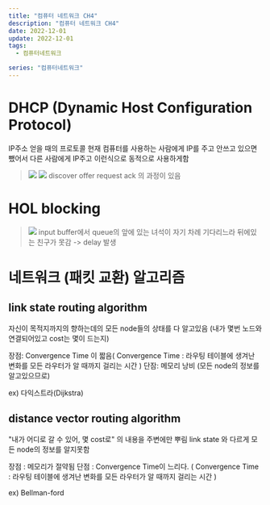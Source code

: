```yaml
---
title: "컴퓨터 네트워크 CH4"
description: "컴퓨터 네트워크 CH4"
date: 2022-12-01
update: 2022-12-01
tags:
  - 컴퓨터네트워크

series: "컴퓨터네트워크"
---
```


# DHCP (Dynamic Host Configuration Protocol)
IP주소 얻을 때의 프로토콜
현재 컴퓨터를 사용하는 사람에게 IP를 주고 
안쓰고 있으면 뺐어서 다른 사람에게 IP주고 이런식으로 동적으로 사용하게함

>![](https://velog.velcdn.com/images/97gkswn/post/e7874c7e-576b-45f0-b50d-c07f1553ac4e/image.png)
![](https://velog.velcdn.com/images/97gkswn/post/017dbdd7-8a23-463c-8258-06c991fef0e9/image.png)
discover
offer
request
ack 
의 과정이 있음

# HOL blocking
>![](https://velog.velcdn.com/images/97gkswn/post/ca14986c-7381-45ef-903b-283b9c7fb0f7/image.png)
input buffer에서 queue의 앞에 있는 녀석이 자기 차례 기다리느라 뒤에있는 친구가 못감 -> delay 발생

# 네트워크 (패킷 교환) 알고리즘
## link state routing algorithm
자신이 목적지까지의 향하는데의 모든 node들의 상태를 다 알고있음 
(내가 몇번 노드와 연결되어있고 cost는 몇이 드는지)

장점:  Convergence Time 이 짧음( Convergence Time : 라우팅 테이블에 생겨난 변화를 모든 라우터가 알 때까지 걸리는 시간 )
단잠: 메모리 낭비 (모든 node의 정보를 알고있으므로)

ex) 다익스트라(Dijkstra)

## distance vector routing algorithm
"내가 어디로 갈 수 있어, 몇 cost로" 의 내용을 주변에만 뿌림
link state 와 다르게 모든 node의 정보를 알지못함

장점 : 메모리가 절약됨
단점 : Convergence Time이 느리다. ( Convergence Time : 라우팅 테이블에 생겨난 변화를 모든 라우터가 알 때까지 걸리는 시간 )

ex) Bellman-ford